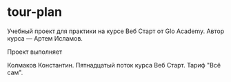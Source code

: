 # tour-plan

Учебный проект для практики на курсе Веб Старт от Glo Academy. Автор курса — Артем Исламов.

Проект выполняет

Колмаков Константин. Пятнадцатый поток курса Веб Старт. Тариф "Всё сам".
